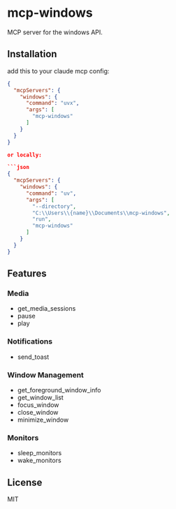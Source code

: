 # mcp-windows

MCP server for the windows API.

## Installation

add this to your claude mcp config:

```json
{
  "mcpServers": {
    "windows": {
      "command": "uvx",
      "args": [
        "mcp-windows"
      ]
    }
  }
}

or locally:

```json
{
  "mcpServers": {
    "windows": {
      "command": "uv",
      "args": [
        "--directory",
        "C:\\Users\\{name}\\Documents\\mcp-windows",
        "run",
        "mcp-windows"
      ]
    }
  }
}
```

## Features

### Media

- get_media_sessions
- pause
- play

### Notifications

- send_toast

### Window Management

- get_foreground_window_info
- get_window_list
- focus_window
- close_window
- minimize_window

### Monitors

- sleep_monitors
- wake_monitors

## License

MIT